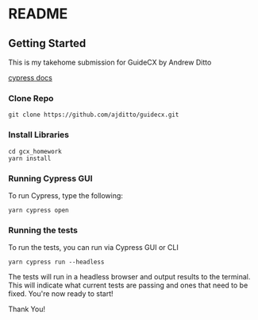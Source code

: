 # README

## Getting Started

This is my takehome submission for GuideCX by Andrew Ditto

[cypress docs](https://docs.cypress.io/guides/overview/why-cypress)

### Clone Repo
```
git clone https://github.com/ajditto/guidecx.git
```

### Install Libraries
```
cd gcx_homework
yarn install
```

### Running Cypress GUI
To run Cypress, type the following:

```
yarn cypress open
```

### Running the tests
To run the tests, you can run via Cypress GUI or CLI

```
yarn cypress run --headless
```

The tests will run in a headless browser and output results to the terminal. This will indicate what current tests are passing and ones that need to be fixed. You're now ready to start!


Thank You!